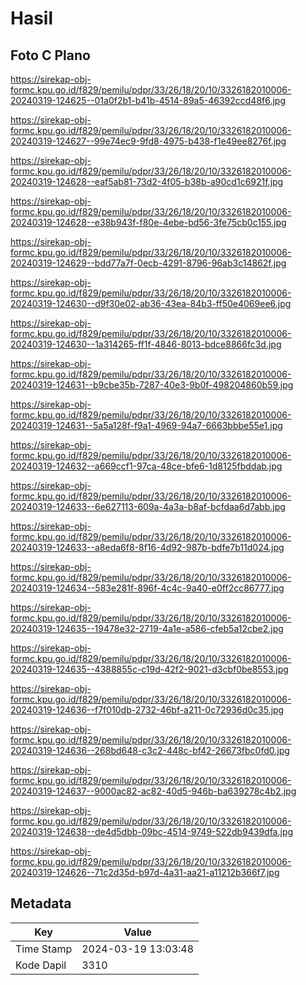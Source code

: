 # Hasil

## Foto C Plano

https://sirekap-obj-formc.kpu.go.id/f829/pemilu/pdpr/33/26/18/20/10/3326182010006-20240319-124625--01a0f2b1-b41b-4514-89a5-46392ccd48f6.jpg

https://sirekap-obj-formc.kpu.go.id/f829/pemilu/pdpr/33/26/18/20/10/3326182010006-20240319-124627--99e74ec9-9fd8-4975-b438-f1e49ee8276f.jpg

https://sirekap-obj-formc.kpu.go.id/f829/pemilu/pdpr/33/26/18/20/10/3326182010006-20240319-124628--eaf5ab81-73d2-4f05-b38b-a90cd1c6921f.jpg

https://sirekap-obj-formc.kpu.go.id/f829/pemilu/pdpr/33/26/18/20/10/3326182010006-20240319-124628--e38b943f-f80e-4ebe-bd56-3fe75cb0c155.jpg

https://sirekap-obj-formc.kpu.go.id/f829/pemilu/pdpr/33/26/18/20/10/3326182010006-20240319-124629--bdd77a7f-0ecb-4291-8796-96ab3c14862f.jpg

https://sirekap-obj-formc.kpu.go.id/f829/pemilu/pdpr/33/26/18/20/10/3326182010006-20240319-124630--d9f30e02-ab36-43ea-84b3-ff50e4069ee6.jpg

https://sirekap-obj-formc.kpu.go.id/f829/pemilu/pdpr/33/26/18/20/10/3326182010006-20240319-124630--1a314265-ff1f-4846-8013-bdce8866fc3d.jpg

https://sirekap-obj-formc.kpu.go.id/f829/pemilu/pdpr/33/26/18/20/10/3326182010006-20240319-124631--b9cbe35b-7287-40e3-9b0f-498204860b59.jpg

https://sirekap-obj-formc.kpu.go.id/f829/pemilu/pdpr/33/26/18/20/10/3326182010006-20240319-124631--5a5a128f-f9a1-4969-94a7-6663bbbe55e1.jpg

https://sirekap-obj-formc.kpu.go.id/f829/pemilu/pdpr/33/26/18/20/10/3326182010006-20240319-124632--a669ccf1-97ca-48ce-bfe6-1d8125fbddab.jpg

https://sirekap-obj-formc.kpu.go.id/f829/pemilu/pdpr/33/26/18/20/10/3326182010006-20240319-124633--6e627113-609a-4a3a-b8af-bcfdaa6d7abb.jpg

https://sirekap-obj-formc.kpu.go.id/f829/pemilu/pdpr/33/26/18/20/10/3326182010006-20240319-124633--a8eda6f8-8f16-4d92-987b-bdfe7b11d024.jpg

https://sirekap-obj-formc.kpu.go.id/f829/pemilu/pdpr/33/26/18/20/10/3326182010006-20240319-124634--583e281f-896f-4c4c-9a40-e0ff2cc86777.jpg

https://sirekap-obj-formc.kpu.go.id/f829/pemilu/pdpr/33/26/18/20/10/3326182010006-20240319-124635--19478e32-2719-4a1e-a586-cfeb5a12cbe2.jpg

https://sirekap-obj-formc.kpu.go.id/f829/pemilu/pdpr/33/26/18/20/10/3326182010006-20240319-124635--4388855c-c19d-42f2-9021-d3cbf0be8553.jpg

https://sirekap-obj-formc.kpu.go.id/f829/pemilu/pdpr/33/26/18/20/10/3326182010006-20240319-124636--f7f010db-2732-46bf-a211-0c72936d0c35.jpg

https://sirekap-obj-formc.kpu.go.id/f829/pemilu/pdpr/33/26/18/20/10/3326182010006-20240319-124636--268bd648-c3c2-448c-bf42-26673fbc0fd0.jpg

https://sirekap-obj-formc.kpu.go.id/f829/pemilu/pdpr/33/26/18/20/10/3326182010006-20240319-124637--9000ac82-ac82-40d5-946b-ba639278c4b2.jpg

https://sirekap-obj-formc.kpu.go.id/f829/pemilu/pdpr/33/26/18/20/10/3326182010006-20240319-124638--de4d5dbb-09bc-4514-9749-522db9439dfa.jpg

https://sirekap-obj-formc.kpu.go.id/f829/pemilu/pdpr/33/26/18/20/10/3326182010006-20240319-124626--71c2d35d-b97d-4a31-aa21-a11212b366f7.jpg


## Metadata

| Key        | Value               |
| ---------- | ------------------- |
| Time Stamp | 2024-03-19 13:03:48 |
| Kode Dapil | 3310                |



